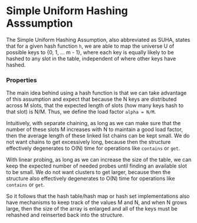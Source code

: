 # Simple Uniform Hashing Asssumption

The Simple Uniform Hashing Assumption, also abbreviated as SUHA, states that
for a given hash function `h`, we are able to map the universe U of possible
keys to {0, 1, ... m - 1}, where each key is equally likely to be hashed to any
slot in the table, independent of where other keys have hashed.

### Properties

The main idea behind using a hash function is that we can take advantage of 
this assumption and expect that because the N keys are distributed across M 
slots, that the expected length of slots (how many keys hash to that slot) is 
N/M. Thus, we define the load factor `alpha = N/M`.

Intuitively, with separate chaining, as long as we can make sure that the number
of these slots M increases with N to maintain a good load factor, then the 
average length of these linked list chains can be kept small. We do not want
chains to get excessively long, because then the structure effectively 
degenerates to O(N) time for operations like `contains` or `get`.

With linear probing, as long as we can increase the size of the table, we can 
keep the expected number of needed probes until finding an available slot to be 
small. We do not want clusters to get larger, because then the structure 
also effectively degenerates to O(N) time for operations like `contains` or 
`get`.

So it follows that the hash table/hash map or hash set implementations also have
mechanisms to keep track of the values M and N, and when N grows large, then 
the size of the array is enlarged and all of the keys must be rehashed and
reinserted back into the structure.
